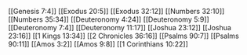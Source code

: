 [[Genesis 7:4]]
[[Exodus 20:5]]
[[Exodus 32:12]]
[[Numbers 32:10]]
[[Numbers 35:34]]
[[Deuteronomy 4:24]]
[[Deuteronomy 5:9]]
[[Deuteronomy 7:4]]
[[Deuteronomy 11:17]]
[[Joshua 23:12]]
[[Joshua 23:16]]
[[1 Kings 13:34]]
[[2 Chronicles 36:16]]
[[Psalms 90:7]]
[[Psalms 90:11]]
[[Amos 3:2]]
[[Amos 9:8]]
[[1 Corinthians 10:22]]
